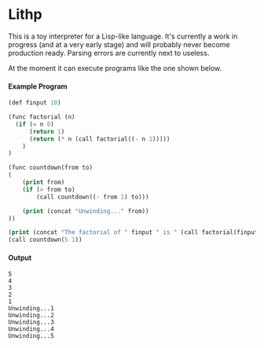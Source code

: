 # Lithp
This is a toy interpreter for a Lisp-like language.  It's currently a work in progress (and at a very early stage) and will probably never become production ready.  Parsing errors are currently next to useless.

At the moment it can execute programs like the one shown below.

#### Example Program
```lisp
(def finput 10)

(func factorial (n)
  (if (= n 0)
      (return 1)
      (return (* n (call factorial((- n 1))))) 
    ) 
)

(func countdown(from to)
(
    (print from)
    (if (> from to) 
        (call countdown((- from 1) to)))

    (print (concat "Unwinding..." from))
))

(print (concat "The factorial of " finput " is " (call factorial(finput))))
(call countdown(5 1))
```
#### Output
```The factorial of 10 is 3628800
5
4
3
2
1
Unwinding...1
Unwinding...2
Unwinding...3
Unwinding...4
Unwinding...5
```
